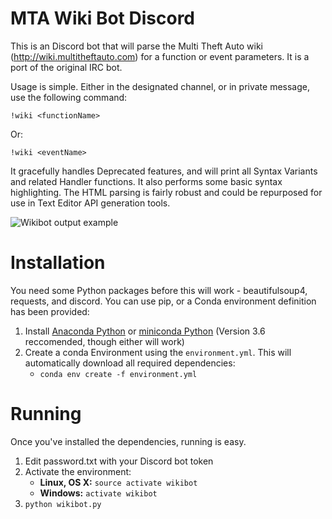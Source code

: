 # MTA Wiki Bot Discord
This is an Discord bot that will parse the Multi Theft Auto wiki (http://wiki.multitheftauto.com) for a function or event parameters.  It is a port of the original IRC bot.

Usage is simple.  Either in the designated channel, or in private message, use the following command:

    !wiki <functionName>
Or:

    !wiki <eventName>

It gracefully handles Deprecated features, and will print all Syntax Variants and related Handler functions.  It also performs some basic syntax highlighting.  The HTML parsing is fairly robust and could be repurposed for use in Text Editor API generation tools.

![Wikibot output example](http://i.imgur.com/HyHjXxc.png)

# Installation
You need some Python packages before this will work - beautifulsoup4, requests, and discord.  You can use pip, or a Conda environment definition has been provided:

1. Install [Anaconda Python](https://www.continuum.io/downloads) or [miniconda Python](http://conda.pydata.org/miniconda.html)  (Version 3.6 reccomended, though either will work)
2. Create a conda Environment using the `environment.yml`.  This will automatically download all required dependencies:
	-  `conda env create -f environment.yml`

# Running
Once you've installed the dependencies, running is easy. 

1. Edit password.txt with your Discord bot token
2. Activate the environment:
	- **Linux, OS X:** `source activate wikibot`
	- **Windows:** `activate wikibot`
3. `python wikibot.py`

